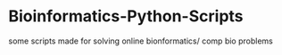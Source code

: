 # Bioinformatics-Python-Scripts
some scripts made for solving online bionformatics/ comp bio problems
